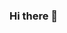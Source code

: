 ### Hi there 👋

<!--
**HieuMed2Lab/HieuMed2Lab** is a ✨ _special_ ✨ repository because its `README.md` (this file) appears on your GitHub profile.
![687474703a2f2f692e696d6775722e636f6d2f394551797465742e676966](https://github.com/HieuMed2Lab/HieuMed2Lab/assets/137314082/98077ffc-f6fd-4590-9a70-1258c483db94)

Here are some ideas to get you started:

- 🔭 I’m currently working on ...
- 🌱 I’m currently learning ...
- 👯 I’m looking to collaborate on ...
- 🤔 I’m looking for help with ...
- 💬 Ask me about ...
- 📫 How to reach me: ...
- 😄 Pronouns: ...
- ⚡ Fun fact: ...
-->
